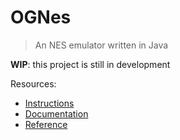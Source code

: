# OGNes
> An NES emulator written in Java

**WIP**: this project is still in development

Resources:

- [Instructions](http://www.obelisk.me.uk/6502/reference.html)
- [Documentation](http://nesdev.com/NESDoc.pdf)
- [Reference](http://wiki.nesdev.com/w/index.php/NES_reference_guide)